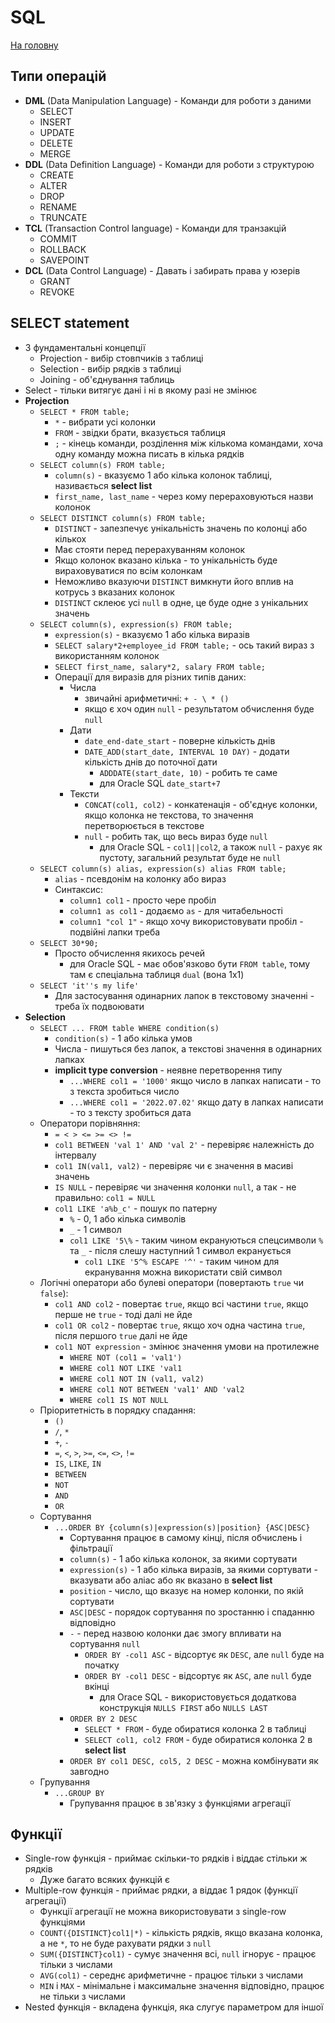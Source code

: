 # SQL
[На головну](/README.md)


## Типи операцій
* **DML** (Data Manipulation Language) - Команди для роботи з даними
  * SELECT
  * INSERT
  * UPDATE
  * DELETE
  * MERGE
* **DDL** (Data Definition Language) - Команди для роботи з структурою
  * CREATE
  * ALTER
  * DROP
  * RENAME
  * TRUNCATE
* **TCL** (Transaction Control language) - Команди для транзакцій
  * COMMIT
  * ROLLBACK
  * SAVEPOINT
* **DCL** (Data Control Language) - Давать і забирать права у юзерів
  * GRANT
  * REVOKE


## SELECT statement
* 3 фундаментальні концепції
  * Projection - вибір стовпчиків з таблиці
  * Selection - вибір рядків з таблиці
  * Joining - об'єднування таблиць
* Select - тільки витягує дані і ні в якому разі не змінює
* **Projection**
  * `SELECT * FROM table;`
    * `*` - вибрати усі колонки
    * `FROM` - звідки брати, вказується таблиця
    * `;` - кінець команди, розділення між кількома командами, хоча одну команду можна писать в кілька рядків
  * `SELECT column(s) FROM table;`
    * `column(s)` - вказуємо 1 або кілька колонок таблиці, називається **select list**
    * `first_name, last_name` - через кому перераховуються назви колонок
  * `SELECT DISTINCT column(s) FROM table;`
    * `DISTINCT` - запезпечує унікальність значень по колонці або кількох
    * Має стояти перед перерахуванням колонок
    * Якщо колонок вказано кілька - то унікальність буде вираховуватися по всім колонкам
    * Неможливо вказуючи `DISTINCT` вимкнути його вплив на котрусь з вказаних колонок
    * `DISTINCT` склеює усі `null` в одне, це буде одне з унікальних значень
  * `SELECT column(s), expression(s) FROM table;`
    * `expression(s)` - вказуємо 1 або кілька виразів
    * `SELECT salary*2+employee_id FROM table;` - ось такий вираз з використанням колонок
    * `SELECT first_name, salary*2, salary FROM table;`
    * Операції для виразів для різних типів даних:
      * Числа
        * звичайні арифметичні: `+ - \ * ()`
        * якщо є хоч один `null` - результатом обчислення буде `null`
      * Дати
        * `date_end-date_start` - поверне кількість днів
        * `DATE_ADD(start_date, INTERVAL 10 DAY)` - додати кількість днів до поточної дати
          * `ADDDATE(start_date, 10)` - робить те саме
          * для Oracle SQL `date_start+7`
      * Тексти
        * `CONCAT(col1, col2)` - конкатенація - об'єднує колонки, якщо колонка не текстова, то значення перетворюється в текстове
        * `null` - робить так, що весь вираз буде `null`
          * для Oracle SQL - `col1||col2`, а також `null` - рахує як пустоту, загальний результат буде не `null`
  * `SELECT column(s) alias, expression(s) alias FROM table;`
    * `alias` - псевдонім на колонку або вираз
    * Синтаксис:
      * `column1 col1` - просто чере пробіл
      * `column1 as col1` - додаємо `as` - для читабельності
      * `column1 "col 1"` - якщо хочу використовувати пробіл - подвійні лапки треба
  * `SELECT 30*90;`
    * Просто обчислення якихось речей
      * для Oracle SQL - має обов'язково бути `FROM table`, тому там є спеціальна таблиця `dual` (вона 1х1)
  * `SELECT 'it''s my life'`
    * Для застосування одинарних лапок в текстовому значенні - треба їх подвоювати
* **Selection**
  * `SELECT ... FROM table WHERE condition(s)`
    * `condition(s)` - 1 або кілька умов
    * Числа - пишуться без лапок, а текстові значення в одинарних лапках
    * **implicit type conversion** - неявне перетворення типу
      * `...WHERE col1 = '1000'` якщо число в лапках написати - то з текста зробиться число
      * `...WHERE col1 = '2022.07.02'` якщо дату в лапках написати - то з тексту зробиться дата
  * Оператори порівняння:
    * `= < > <= >= <> !=`
    * `col1 BETWEEN 'val 1' AND 'val 2'` - перевіряє належність до інтервалу
    * `col1 IN(val1, val2)` - перевіряє чи є значення в масиві значень
    * `IS NULL` - перевіряє чи значення колонки `null`, а так - не правильно: `col1 = NULL`
    * `col1 LIKE 'a%b_c'` - пошук по патерну
      * `%` - 0, 1 або кілька символів
      * `_` - 1 символ
      * `col1 LIKE '5\%` - таким чином екрануються спецсимволи `%` та `_` - після слешу наступний 1 символ екранується
        * `col1 LIKE '5^% ESCAPE '^'` - таким чином для екранування можна використати свій символ
  * Логічні оператори або булеві оператори (повертають `true` чи `false`):
    * `col1 AND col2` - повертає `true`, якщо всі частини `true`, якщо перше не `true` - тоді далі не йде
    * `col1 OR col2` - повертає `true`, якщо хоч одна частина `true`, після першого `true` далі не йде
    * `col1 NOT expression` - змінює значення умови на протилежне
      * `WHERE NOT (col1 = 'val1')`
      * `WHERE col1 NOT LIKE 'val1`
      * `WHERE col1 NOT IN (val1, val2)`
      * `WHERE col1 NOT BETWEEN 'val1' AND 'val2`
      * `WHERE col1 IS NOT NULL`
  * Пріоритетність в порядку спадання:
    * `()`
    * `/`, `*`
    * `+`, `-`
    * `=`, `<`, `>`, `>=`, `<=`, `<>`, `!=`
    * `IS`, `LIKE`, `IN`
    * `BETWEEN`
    * `NOT`
    * `AND`
    * `OR`
  * Сортування
    * `...ORDER BY {column(s)|expression(s)|position} {ASC|DESC}`
      * Сортування працює в самому кінці, після обчислень і фільтрації
      * `column(s)` - 1 або кілька колонок, за якими сортувати
      * `expression(s)` - 1 або кілька виразів, за якими сортувати - вказувати або аліас або як вказано в **select list**
      * `position` - число, що вказує на номер колонки, по якій сортувати
      * `ASC|DESC` - порядок сортування по зростанню і спаданню відповідно
      * `-` - перед назвою колонки дає змогу впливати на сортування `null`
        * `ORDER BY -col1 ASC` - відсортує як `DESC`, але `null` буде на початку
        * `ORDER BY -col1 DESC` - відсортує як `ASC`, але `null` буде вкінці
          * для Orace SQL - використовується додаткова конструкція `NULLS FIRST` або `NULLS LAST`
      * `ORDER BY 2 DESC`
        * `SELECT * FROM` - буде обиратися колонка 2 в таблиці
        * `SELECT col1, col2 FROM` - буде обиратися колонка 2 в **select list**
      * `ORDER BY col1 DESC, col5, 2 DESC` - можна комбінувати як завгодно
  * Групування
    * `...GROUP BY`
      * Групування працює в зв'язку з функціями агрегації


## Функції
* Single-row функція - приймає скільки-то рядків і віддає стільки ж рядків
  * Дуже багато всяких функцій є
* Multiple-row функція - приймає рядки, а віддає 1 рядок (функції агрегації)
  * Функції агрегації не можна використовувати з single-row функціями
  * `COUNT({DISTINCT}col1|*)` - кількість рядків, якщо вказана колонка, а не `*`, то не буде рахувати рядки з `null`
  * `SUM({DISTINCT}col1)` - сумує значення всі, `null` ігнорує - працює тільки з числами
  * `AVG(col1)` - середнє арифметичне - працює тільки з числами
  * `MIN` і `MAX` - мінімальне і максимальне значення відповідно, працює не тільки з числами
* Nested функція - вкладена функція, яка слугує параметром для іншої
